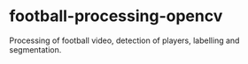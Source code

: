 # football-processing-opencv
Processing of football video, detection of players, labelling and segmentation.
